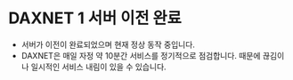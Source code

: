 # DAXNET 1 서버 이전 완료
- 서버가 이전이 완료되었으며 현재 정상 동작 중입니다.
- DAXNET은 매일 자정 약 10분간 서비스를 정기적으로 점검합니다. 때문에 끊김이나 일시적인 서비스 내림이 있을 수 있습니다.
